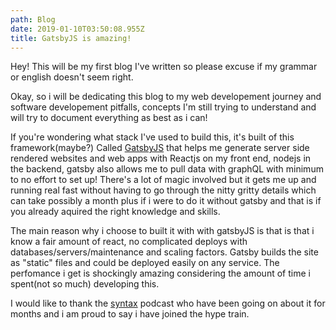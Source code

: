 ```yaml
---
path: Blog
date: 2019-01-10T03:50:08.955Z
title: GatsbyJS is amazing!
---
```

Hey! This will be my first blog I've written so please excuse if my grammar or english doesn't seem right. 



Okay, so i will be dedicating this blog to my web developement journey and software developement pitfalls, concepts I'm still trying to understand and will try to document everything as best as i can!



If you're wondering what stack I've used to build this, it's built of this framework(maybe?) Called <a href=" https://www.gatsbyjs.org/">GatsbyJS<a /> that helps me generate server side rendered websites and web apps with Reactjs on my front end, nodejs in the backend, gatsby also allows me to pull data with graphQL with minimum to no effort to set up! There's a lot of magic involved but it gets me up and running real fast without having to go through the nitty gritty details which can take possibly a month plus if i were to do it without gatsby and that is if you already aquired the right knowledge and skills.



The main reason why i choose to built it with with gatsbyJS is that is that i know a fair amount of react, no complicated deploys with databases/servers/maintenance and scaling factors. Gatsby builds the site as "static" files and could be deployed easily on any service. The perfomance i get is shockingly amazing considering the amount of time i spent(not so much) developing this.



I would like to thank the <a href=" https://syntax.fm">syntax<a /> podcast who have been going on about it for months and i am proud to say i have joined the hype train.
